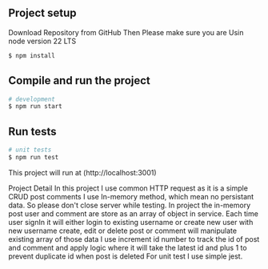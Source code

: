 ## Project setup
Download Repository from GitHub Then
Please make sure you are Usin node version 22 LTS
```bash
$ npm install
```

## Compile and run the project

```bash
# development
$ npm run start

```

## Run tests

```bash
# unit tests
$ npm run test
```
This project will run at (http://localhost:3001)

Project Detail
In this project I use common HTTP request as it is a simple CRUD post comments
I use In-memory method, which mean no persistant data. So please don't close server while testing.
In project the in-memory post user and comment are store as an array of object in service.
Each time user signIn it will either login to existing username or create new user with new username
create, edit or delete post or comment will manipulate existing array of those data
I use increment id number to track the id of post and comment and apply logic where it will take the latest id and plus 1 to prevent duplicate id when post is deleted
For unit test I use simple jest.

